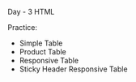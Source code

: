 Day - 3 HTML

Practice:

- Simple Table
- Product Table
- Responsive Table
- Sticky Header Responsive Table
